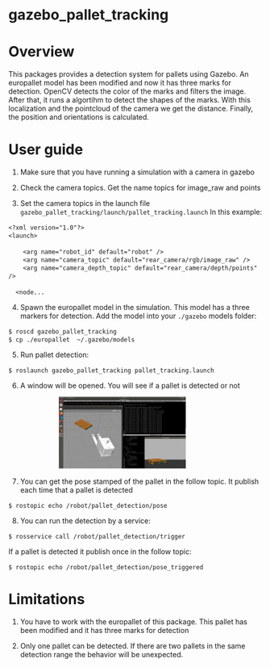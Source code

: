 # gazebo_pallet_tracking

# Overview

This packages provides a detection system for pallets using Gazebo. An europallet model has been modified and
now it has three marks for detection. OpenCV detects the color of the marks and filters the image. After that,
it runs a algortihm to detect the shapes of the marks. With this localization and the pointcloud of the camera
we get the distance. Finally, the position and orientations is calculated.

# User guide

1. Make sure that you have running a simulation with a camera in gazebo

2. Check the camera topics. Get the name topics for image_raw and points

3. Set the camera topics in the launch file ```gazebo_pallet_tracking/launch/pallet_tracking.launch``` In this example:

```
<?xml version="1.0"?>
<launch>

    <arg name="robot_id" default="robot" />
    <arg name="camera_topic" default="rear_camera/rgb/image_raw" />
    <arg name="camera_depth_topic" default="rear_camera/depth/points" /> 
 
  <node...

```
4. Spawn the europallet model in the simulation. This model has a three markers for detection. Add the model
into your ```./gazebo``` models folder:

```
$ roscd gazebo_pallet_tracking
$ cp ./europallet  ~/.gazebo/models
```

5. Run pallet detection:

```
$ roslaunch gazebo_pallet_tracking pallet_tracking.launch
```

6. A window will be opened. You will see if a pallet is detected or not

<img src="img/test.png"
     style="width: 50%; margin-left: 100px;" />

7. You can get the pose stamped of the pallet in the follow topic. It publish each time that a pallet is detected

```
$ rostopic echo /robot/pallet_detection/pose
```

8. You can run the detection by a service:

```
$ rosservice call /robot/pallet_detection/trigger
```

If a pallet is detected it publish once in the follow topic:

```
$ rostopic echo /robot/pallet_detection/pose_triggered
```

# Limitations

1. You have to work with the europallet of this package. This pallet has been modified and it has
three marks for detection

2. Only one pallet can be detected. If there are two pallets in the same detection range the
behavior will be unexpected.

